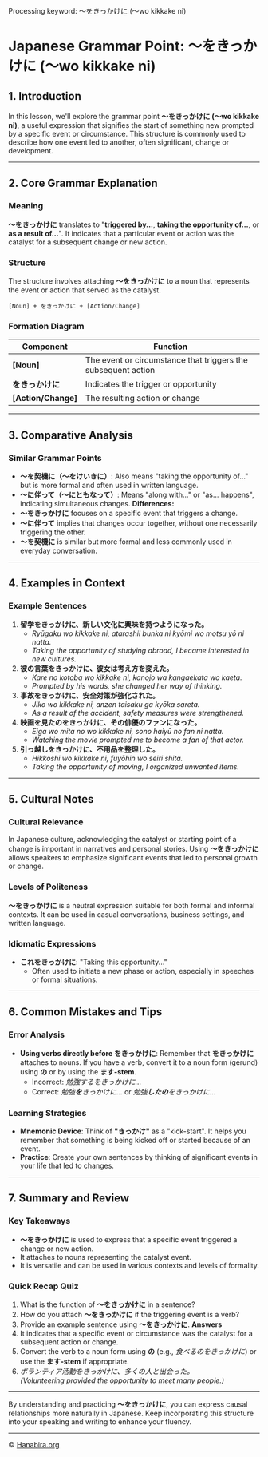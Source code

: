 Processing keyword: ～をきっかけに (〜wo kikkake ni)
# Japanese Grammar Point: ～をきっかけに (〜wo kikkake ni)

## 1. Introduction
In this lesson, we'll explore the grammar point **～をきっかけに (〜wo kikkake ni)**, a useful expression that signifies the start of something new prompted by a specific event or circumstance. This structure is commonly used to describe how one event led to another, often significant, change or development.

---
## 2. Core Grammar Explanation
### Meaning
**～をきっかけに** translates to "**triggered by...**, **taking the opportunity of...**, or **as a result of...**". It indicates that a particular event or action was the catalyst for a subsequent change or new action.
### Structure
The structure involves attaching **～をきっかけに** to a noun that represents the event or action that served as the catalyst.
```
[Noun] + をきっかけに + [Action/Change]
```
### Formation Diagram
| Component            | Function                                                      |
|----------------------|---------------------------------------------------------------|
| **[Noun]**           | The event or circumstance that triggers the subsequent action |
| **をきっかけに**    | Indicates the trigger or opportunity                            |
| **[Action/Change]**  | The resulting action or change                                |
---
## 3. Comparative Analysis
### Similar Grammar Points
- **～を契機に（〜をけいきに）**: Also means "taking the opportunity of..." but is more formal and often used in written language.
- **～に伴って（〜にともなって）**: Means "along with..." or "as... happens", indicating simultaneous changes.
**Differences:**
- **～をきっかけに** focuses on a specific event that triggers a change.
- **～に伴って** implies that changes occur together, without one necessarily triggering the other.
- **～を契機に** is similar but more formal and less commonly used in everyday conversation.
---
## 4. Examples in Context
### Example Sentences
1. **留学をきっかけに、新しい文化に興味を持つようになった。**
   - *Ryūgaku wo kikkake ni, atarashii bunka ni kyōmi wo motsu yō ni natta.*
   - *Taking the opportunity of studying abroad, I became interested in new cultures.*
2. **彼の言葉をきっかけに、彼女は考え方を変えた。**
   - *Kare no kotoba wo kikkake ni, kanojo wa kangaekata wo kaeta.*
   - *Prompted by his words, she changed her way of thinking.*
3. **事故をきっかけに、安全対策が強化された。**
   - *Jiko wo kikkake ni, anzen taisaku ga kyōka sareta.*
   - *As a result of the accident, safety measures were strengthened.*
4. **映画を見たのをきっかけに、その俳優のファンになった。**
   - *Eiga wo mita no wo kikkake ni, sono haiyū no fan ni natta.*
   - *Watching the movie prompted me to become a fan of that actor.*
5. **引っ越しをきっかけに、不用品を整理した。**
   - *Hikkoshi wo kikkake ni, fuyōhin wo seiri shita.*
   - *Taking the opportunity of moving, I organized unwanted items.*
---
## 5. Cultural Notes
### Cultural Relevance
In Japanese culture, acknowledging the catalyst or starting point of a change is important in narratives and personal stories. Using **～をきっかけに** allows speakers to emphasize significant events that led to personal growth or change.
### Levels of Politeness
**～をきっかけに** is a neutral expression suitable for both formal and informal contexts. It can be used in casual conversations, business settings, and written language.
### Idiomatic Expressions
- **これをきっかけに**: "Taking this opportunity..."
  - Often used to initiate a new phase or action, especially in speeches or formal situations.
---
## 6. Common Mistakes and Tips
### Error Analysis
- **Using verbs directly before をきっかけに**: Remember that **をきっかけに** attaches to nouns. If you have a verb, convert it to a noun form (gerund) using **の** or by using the **ます-stem**.
  - Incorrect: *勉強するをきっかけに...*
  - Correct: *勉強**を**きっかけに...* or *勉強**したの**をきっかけに...*
### Learning Strategies
- **Mnemonic Device**: Think of **"きっかけ"** as a "kick-start". It helps you remember that something is being kicked off or started because of an event.
- **Practice**: Create your own sentences by thinking of significant events in your life that led to changes.
---
## 7. Summary and Review
### Key Takeaways
- **～をきっかけに** is used to express that a specific event triggered a change or new action.
- It attaches to nouns representing the catalyst event.
- It is versatile and can be used in various contexts and levels of formality.
### Quick Recap Quiz
1. What is the function of **～をきっかけに** in a sentence?
2. How do you attach **～をきっかけに** if the triggering event is a verb?
3. Provide an example sentence using **～をきっかけに**.
**Answers**
1. It indicates that a specific event or circumstance was the catalyst for a subsequent action or change.
2. Convert the verb to a noun form using **の** (e.g., *食べるのをきっかけに*) or use the **ます-stem** if appropriate.
3. *ボランティア活動をきっかけに、多くの人と出会った。*  
   *(Volunteering provided the opportunity to meet many people.)*
---
By understanding and practicing **～をきっかけに**, you can express causal relationships more naturally in Japanese. Keep incorporating this structure into your speaking and writing to enhance your fluency.


---

© [Hanabira.org](https://hanabira.org)
